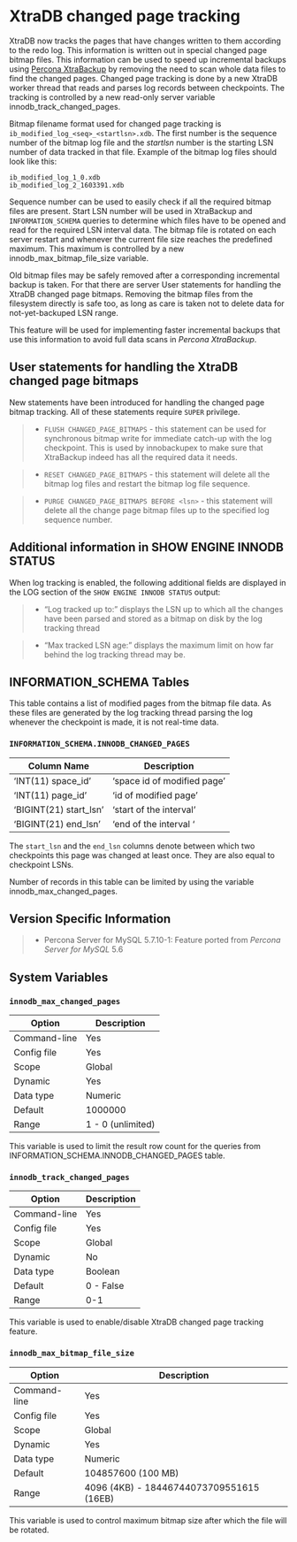 # XtraDB changed page tracking

XtraDB now tracks the pages that have changes written to them according to the redo log. This information is written out in special changed page bitmap files.  This information can be used to speed up incremental backups using [Percona XtraBackup](http://www.percona.com/doc/percona-xtrabackup/) by removing the need to scan whole data files to find the changed pages. Changed page tracking is done by a new XtraDB worker thread that reads and parses log records between checkpoints. The tracking is controlled by a new read-only server variable innodb_track_changed_pages.

Bitmap filename format used for changed page tracking is `ib_modified_log_<seq>_<startlsn>.xdb`. The first number is the sequence number of the bitmap log file and the *startlsn* number is the starting LSN number of data tracked in that file. Example of the bitmap log files should look like this:

```
ib_modified_log_1_0.xdb
ib_modified_log_2_1603391.xdb
```

Sequence number can be used to easily check if all the required bitmap files are present. Start LSN number will be used in XtraBackup and `INFORMATION_SCHEMA` queries to determine which files have to be opened and read for the required LSN interval data. The bitmap file is rotated on each server restart and whenever the current file size reaches the predefined maximum. This maximum is controlled by a new innodb_max_bitmap_file_size variable.

Old bitmap files may be safely removed after a corresponding incremental backup is taken. For that there are server User statements for handling the XtraDB changed page bitmaps. Removing the bitmap files from the filesystem directly is safe too, as long as care is taken not to delete data for not-yet-backuped LSN range.

This feature will be used for implementing faster incremental backups that use this information to avoid full data scans in *Percona XtraBackup*.

## User statements for handling the XtraDB changed page bitmaps

New statements have been introduced for handling the changed page bitmap tracking. All of these statements require `SUPER` privilege.

> 
> * `FLUSH CHANGED_PAGE_BITMAPS` - this statement can be used for synchronous bitmap write for immediate catch-up with the log checkpoint. This is used by innobackupex to make sure that XtraBackup indeed has all the required data it needs.


> * `RESET CHANGED_PAGE_BITMAPS` - this statement will delete all the bitmap log files and restart the bitmap log file sequence.


> * `PURGE CHANGED_PAGE_BITMAPS BEFORE <lsn>` - this statement will delete all the change page bitmap files up to the specified log sequence number.

## Additional information in SHOW ENGINE INNODB STATUS

When log tracking is enabled, the following additional fields are displayed in the LOG section of the `SHOW ENGINE INNODB STATUS` output:

> 
> * “Log tracked up to:” displays the LSN up to which all the changes have been parsed and stored as a bitmap on disk by the log tracking thread


> * “Max tracked LSN age:” displays the maximum limit on how far behind the log tracking thread may be.

## INFORMATION_SCHEMA Tables

This table contains a list of modified pages from the bitmap file data.  As these files are generated by the log tracking thread parsing the log whenever the checkpoint is made, it is not real-time data.

### `INFORMATION_SCHEMA.INNODB_CHANGED_PAGES`

| Column Name            | Description                 |
|------------------------|-----------------------------|
| ‘INT(11) space_id’     | ‘space id of modified page’ |
| ‘INT(11) page_id’      | ‘id of modified page’       |
| ‘BIGINT(21) start_lsn’ | ‘start of the interval’     |
| ‘BIGINT(21) end_lsn’   | ‘end of the interval ‘      |

The `start_lsn` and the `end_lsn` columns denote between which two checkpoints this page was changed at least once. They are also equal to checkpoint LSNs.

Number of records in this table can be limited by using the variable innodb_max_changed_pages.

## Version Specific Information

> 
> * Percona Server for MySQL 5.7.10-1: Feature ported from *Percona Server for MySQL* 5.6

## System Variables

### `innodb_max_changed_pages`

| Option       | Description       |
|--------------|-------------------|
| Command-line | Yes               |
| Config file  | Yes               |
| Scope        | Global            |
| Dynamic      | Yes               |
| Data type    | Numeric           |
| Default      | 1000000           |
| Range        | 1 - 0 (unlimited) |

This variable is used to limit the result row count for the queries from INFORMATION_SCHEMA.INNODB_CHANGED_PAGES table.

### `innodb_track_changed_pages`

| Option       | Description |
|--------------|-------------|
| Command-line | Yes         |
| Config file  | Yes         |
| Scope        | Global      |
| Dynamic      | No          |
| Data type    | Boolean     |
| Default      | 0 - False   |
| Range        | 0-1         |

This variable is used to enable/disable XtraDB changed page tracking feature.

### `innodb_max_bitmap_file_size`

| Option       | Description                              |
|--------------|------------------------------------------|
| Command-line | Yes                                      |
| Config file  | Yes                                      |
| Scope        | Global                                   |
| Dynamic      | Yes                                      |
| Data type    | Numeric                                  |
| Default      | 104857600 (100 MB)                       |
| Range        | 4096 (4KB) - 18446744073709551615 (16EB) |

This variable is used to control maximum bitmap size after which the file will be rotated.
